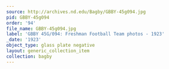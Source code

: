 ```yaml
---
source: http://archives.nd.edu/Bagby/GBBY-45g094.jpg
pid: GBBY-45g094
order: '94'
file_name: GBBY-45g094.jpg
label: 'GBBY 45G/094: Freshman Football Team photos - 1923'
_date: '1923'
object_type: glass plate negative
layout: generic_collection_item
collection: bagby
---
```

